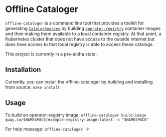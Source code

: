 # Offline Cataloger
`offline-cataloger` is a command line tool that provides a toolkit for generating [`CatalogSources`](https://github.com/operator-framework/operator-lifecycle-manager#discovery-catalogs-and-automated-upgrades) by building [`operator-registry`](https://github.com/operator-framework/operator-registry) container images and then making them available to a local container registry. At that point, a Kubernetes cluster that does not have access to the outside internet but does have access to that local registry is able to access these catalogs.

This project is currently in a pre-alpha state.

## Installation
Currently, you can install the offline-cataloger by building and installing from source:
`make install`

## Usage
To build an operator-registry image:
`offline-cataloger build-image quay.io/$NAMESPACE/example-registry-image:latest -n "$NAMESPACE"`

For help message:
`offline-cataloger -h`
